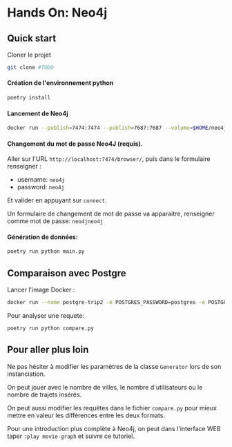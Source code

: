 # Hands On: Neo4j

## Quick start

Cloner le projet

```bash
git clone #TODO
```

#### Création de l'environnement python

```bash
poetry install
```

#### Lancement de Neo4j

```bash
docker run --publish=7474:7474 --publish=7687:7687 --volume=$HOME/neo4j/data:/data neo4j
```

#### Changement du mot de passe Neo4J (requis).

Aller sur l'URL `http://localhost:7474/browser/`, puis dans le formulaire renseigner :

- username: `neo4j`
- password: `neo4j`

Et valider en appuyant sur `connect`. 

Un formulaire de changement de mot de passe va apparaitre, renseigner comme mot de passe: `neo4jneo4j`


#### Génération de données:
```bash
poetry run python main.py
```

## Comparaison avec Postgre

Lancer l'image Docker :

```bash
docker run --name postgre-trip2 -e POSTGRES_PASSWORD=postgres -e POSTGRES_DB=postgres -e POSTGRES_USER=postgres -v "$HOME/tmp/postgre:/var/lib/postgresql/data" -d -p 5432:5432 postgres
```

Pour analyser une requete:

```bash
poetry run python compare.py
```


## Pour aller plus loin

Ne pas hésiter à modifier les paramètres de la classe `Generator` lors de son instanciation. 

On peut jouer avec le nombre de villes, le nombre d'utilisateurs ou le nombre de trajets insérés.

On peut aussi modifier les requêtes dans le fichier `compare.py` pour mieux mettre en valeur les différences entre les deux formats.

Pour une introduction plus complète à Neo4j, on peut dans l'interface WEB taper `:play movie-graph` et suivre ce tutoriel.